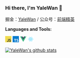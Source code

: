 ### Hi there, I'm YaleWan 👋


掘金：[YaleWan](https://juejin.im/user/3280598427770424) / 公众号：[前端精英](https://yhpics.oss-cn-beijing.aliyuncs.com/img/blog/weixin_core.png)

**Languages and Tools:**  

<code><img height="20" src="https://raw.githubusercontent.com/github/explore/80688e429a7d4ef2fca1e82350fe8e3517d3494d/topics/javascript/javascript.png"></code>
<code><img height="20" src="https://raw.githubusercontent.com/github/explore/80688e429a7d4ef2fca1e82350fe8e3517d3494d/topics/typescript/typescript.png"></code>
<code><img height="20" src="https://raw.githubusercontent.com/github/explore/80688e429a7d4ef2fca1e82350fe8e3517d3494d/topics/vue/vue.png"></code>
<code><img height="20" src="https://raw.githubusercontent.com/github/explore/80688e429a7d4ef2fca1e82350fe8e3517d3494d/topics/react/react.png"></code>

[![YaleWan's github stats](https://github-readme-stats.vercel.app/api?username=YaleWan)](https://github.com/anuraghazra/github-readme-stats)
